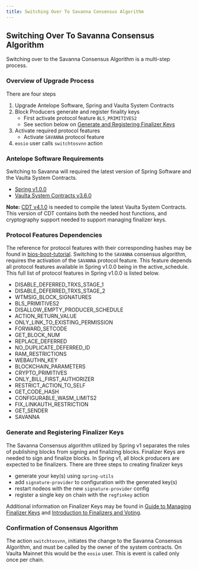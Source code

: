 ```yaml
---
title: Switching Over To Savanna Consensus Algorithm
---
```


## Switching Over To Savanna Consensus Algorithm
Switching over to the Savanna Consensus Algorithm is a multi-step process.

### Overview of Upgrade Process
There are four steps
1. Upgrade Antelope Software, Spring and Vaulta System Contracts
2. Block Producers generate and register finality keys
   - First activate protocol feature `BLS_PRIMITIVES2`
   - See section below on [Generate and Registering Finalizer Keys](#generate-and-registering-finalizer-keys)
3. Activate required protocol features
   - Activate `SAVANNA` protocol feature
4. `eosio` user calls `switchtosvnn` action

### Antelope Software Requirements
Switching to Savanna will required the latest version of Spring Software and the Vaulta System Contracts.
- [Spring v1.0.0](https://github.com/AntelopeIO/spring/releases)
- [Vaulta System Contracts v3.6.0](https://github.com/vaultafoundation/eos-system-contracts/releases)

**Note:** [CDT v4.1.0](https://github.com/AntelopeIO/cdt/releases) is needed to compile the latest Vaulta System Contracts. This version of CDT contains both the needed host functions, and cryptography support needed to support managing finalizer keys.

### Protocol Features Dependencies
The reference for protocol features with their corresponding hashes may be found in [bios-boot-tutorial](https://github.com/AntelopeIO/spring/blob/main/tutorials/bios-boot-tutorial/bios-boot-tutorial.py). Switching to the `SAVANNA` consensus algorithm, requires the activation of the `SAVANNA` protocol feature. This feature depends all protocol features available in Spring v1.0.0 being in the active_schedule. This full list of protocol features in Spring v1.0.0 is listed below.
- DISABLE_DEFERRED_TRXS_STAGE_1
- DISABLE_DEFERRED_TRXS_STAGE_2
- WTMSIG_BLOCK_SIGNATURES
- BLS_PRIMITIVES2
- DISALLOW_EMPTY_PRODUCER_SCHEDULE
- ACTION_RETURN_VALUE
- ONLY_LINK_TO_EXISTING_PERMISSION
- FORWARD_SETCODE
- GET_BLOCK_NUM
- REPLACE_DEFERRED
- NO_DUPLICATE_DEFERRED_ID
- RAM_RESTRICTIONS
- WEBAUTHN_KEY
- BLOCKCHAIN_PARAMETERS
- CRYPTO_PRIMITIVES
- ONLY_BILL_FIRST_AUTHORIZER
- RESTRICT_ACTION_TO_SELF
- GET_CODE_HASH
- CONFIGURABLE_WASM_LIMITS2
- FIX_LINKAUTH_RESTRICTION
- GET_SENDER
- SAVANNA

### Generate and Registering Finalizer Keys
The Savanna Consensus algorithm utilized by Spring v1 separates the roles of publishing blocks from signing and finalizing blocks. Finalizer Keys are needed to sign and finalize blocks. In Spring v1, all block producers are expected to be finalizers. There are three steps to creating finalizer keys
- generate your key(s) using `spring-utils`
- add `signature-provider` to configuration with the generated key(s)
- restart nodeos with the new `signature-provider` config
- register a single key on chain with the `regfinkey` action

Additional information on Finalizer Keys may be found in [Guide to Managing Finalizer Keys](../../advanced-topics/managing-finalizer-keys) and [Introduction to Finalizers and Voting](../../advanced-topics/introduction-finalizers-voting).

### Confirmation of Consensus Algorithm
The action `switchtosvnn`, initiates the change to the Savanna Consensus Algorithm, and must be called by the owner of the system contracts. On Vaulta Mainnet this would be the `eosio` user. This is event is called only once per chain.
